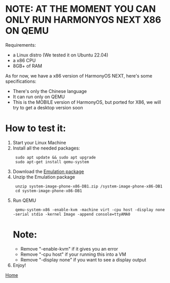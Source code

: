 # NOTE: AT THE MOMENT YOU CAN ONLY RUN HARMONYOS NEXT X86 ON QEMU
Requirements:
- a Linux distro (We tested it on Ubuntu 22.04)
- a x86 CPU
- 8GB+ of RAM

As for now, we have a x86 version of HarmonyOS NEXT, here's some specifications:
- There's only the Chinese language
- It can run only on QEMU
- This is the MOBILE version of HarmonyOS, but ported for X86, we will try to get a desktop version soon

# How to test it:

1) Start your Linux Machine
2) Install all the needed packages:
   ```
    sudo apt update && sudo apt upgrade
    sudo apt-get install qemu-system
   ```
3) Download the [Emulation package](https://devuploads.com/a26udyse57sh)
4) Unzip the Emulation package
   ```
    unzip system-image-phone-x86-DB1.zip /system-image-phone-x86-DB1
    cd system-image-phone-x86-DB1
   ```
5) Run QEMU
   ```
    qemu-system-x86 -enable-kvm -machine virt -cpu host -display none -serial stdio -kernel Image -append console=ttyAMA0
   ```
   # Note:
     - Remove "-enable-kvm" if it gives you an error
     - Remove "-cpu host" if your running this into a VM
     - Remove "-display none" if you want to see a display output
6) Enjoy!

[Home](https://ryzenstechdev.github.io/LibHMOS-NEXT/)

